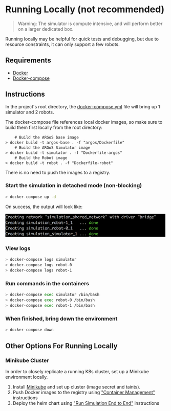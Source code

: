# Running Locally (not recommended)

>Warning: The simulator is compute intensive, and will perform better on a larger dedicated box.

Running locally may be helpful for quick tests and debugging, but due to resource constraints, it can only support a few robots.

## Requirements

- [Docker](https://docs.docker.com/install/)
- [Docker-compose](https://docs.docker.com/compose/)

## Instructions

In the project's root directory, the [docker-compose.yml](../docker-compose.yml) file will bring up 1 simulator and 2 robots.

The docker-compose file references local docker images, so make sure to build them first locally from the root directory:

```console
    # Build the ARGoS base image
> docker build -t argos-base . -f "argos/Dockerfile"
    # Build the ARGoS Simulator image
> docker build -t simulator . -f "Dockerfile-argos"
    # Build the Robot image
> docker build -t robot . -f "Dockerfile-robot"
```

There is no need to push the images to a registry.

### Start the simulation in detached mode (non-blocking)

```bash
> docker-compose up -d
```

On success, the output will look like:

<img src="../images/dockerComposeSuccess.png" alt="Docker Compose Success Log" width="500">

### View logs

```bash
> docker-compose logs simulator
> docker-compose logs robot-0
> docker-compose logs robot-1
```

### Run commands in the containers

```bash
> docker-compose exec simulator /bin/bash
> docker-compose exec robot-0 /bin/bash
> docker-compose exec robot-1 /bin/bash
```

### When finished, bring down the environment

```bash
> docker-compose down
```

## Other Options For Running Locally

### Minikube Cluster

In order to closely replicate a running K8s cluster, set up a Minikube environment locally.

1. Install [Minikube](https://kubernetes.io/docs/tasks/tools/install-minikube/) and set up cluster (image secret and taints).
1. Push Docker images to the registry using ["Container Management"](./ContainerManagement.md) instructions
1. Deploy the helm chart using ["Run Simulation End to End"](./RunSimulationEndToEnd.md) instructions
